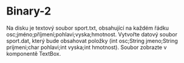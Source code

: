 # Binary-2
Na disku je textový soubor sport.txt, obsahující na každém řádku osc;jméno;příjmení;pohlavi;vyska;hmotnost. Vytvořte datový soubor sport.dat, který bude obsahovat položky (int osc;String jmeno;String prijmeni;char pohlavi;int vyska;int hmotnost). Soubor zobrazte v komponentě TextBox.
